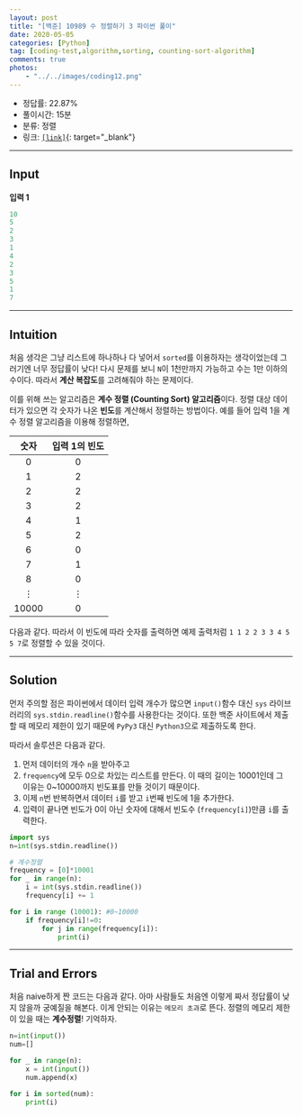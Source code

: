 ```yaml
---
layout: post
title: "[백준] 10989 수 정렬하기 3 파이썬 풀이"
date: 2020-05-05
categories: [Python]
tag: [coding-test,algorithm,sorting, counting-sort-algorithm]
comments: true
photos:
    - "../../images/coding12.png"
---
```


* 정답률: 22.87%
* 풀이시간: 15분
* 분류: 정렬
* 링크: [`[link]`](https://www.acmicpc.net/problem/10989){: target="_blank"}

----
## Input

**입력 1**

~~~~python
10
5
2
3
1
4
2
3
5
1
7
~~~~


---
## Intuition

처음 생각은 그냥 리스트에 하나하나 다 넣어서 `sorted`를 이용하자는 생각이었는데 그러기엔 너무 정답률이 낮다!
다시 문제를 보니 `N`이 1천만까지 가능하고 수는 1만 이하의 수이다. 따라서 **계산 복잡도**를 고려해줘야 하는 문제이다.

이를 위해 쓰는 알고리즘은 **계수 정렬 (Counting Sort) 알고리즘**이다.
정렬 대상 데이터가 있으면 각 숫자가 나온 **빈도**를 계산해서 정렬하는 방법이다. 예를 들어 입력 1을 계수 정렬 알고리즘을 이용해 정렬하면,

| 숫자  |입력 1의 빈도 |
|:---:|:---:|
|0|0|
|1|2|
|2|2|
|3|2|
|4|1|
|5|2|
|6|0|
|7|1|
|8|0|
|$\vdots$|$\vdots$|
|10000|0|

다음과 같다. 따라서 이 빈도에 따라 숫자를 출력하면 예제 출력처럼 `1 1 2 2 3 3 4 5 5 7`로 정렬할 수 있을 것이다.

--- 
## Solution

먼저 주의할 점은 파이썬에서 데이터 입력 개수가 많으면 `input()`함수 대신 `sys` 라이브러리의 `sys.stdin.readline()`함수를 사용한다는 것이다.
또한 백준 사이트에서 제출할 때 메모리 제한이 있기 때문에 `PyPy3` 대신 `Python3`으로 제출하도록 한다.

따라서 솔루션은 다음과 같다.
1. 먼저 데이터의 개수 `n`을 받아주고
2. `frequency`에 모두 0으로 차있는 리스트를 만든다. 이 때의 길이는 10001인데 그 이유는 0~10000까지 빈도표를 만들 것이기 때문이다.
3. 이제 `n`번 반복하면서 데이터 `i`를 받고 `i`번째 빈도에 1을 추가한다.
4. 입력이 끝나면 빈도가 0이 아닌 숫자에 대해서 빈도수 (`frequency[i]`)만큼 `i`를 출력한다.

~~~python
import sys
n=int(sys.stdin.readline())

# 계수정렬
frequency = [0]*10001
for _ in range(n):
    i = int(sys.stdin.readline())
    frequency[i] += 1

for i in range (10001): #0~10000
    if frequency[i]!=0:
        for j in range(frequency[i]):
            print(i)
~~~


---
## Trial and Errors

처음 naive하게 짠 코드는 다음과 같다. 아마 사람들도 처음엔 이렇게 짜서 정답률이 낮지 않을까 궁예질을 해본다.
이게 안되는 이유는 `메모리 초과`로 뜬다.
정렬의 메모리 제한이 있을 때는 **계수정렬**! 기억하자.

~~~python
n=int(input())
num=[]

for _ in range(n):
    x = int(input())
    num.append(x)

for i in sorted(num):
    print(i)
~~~